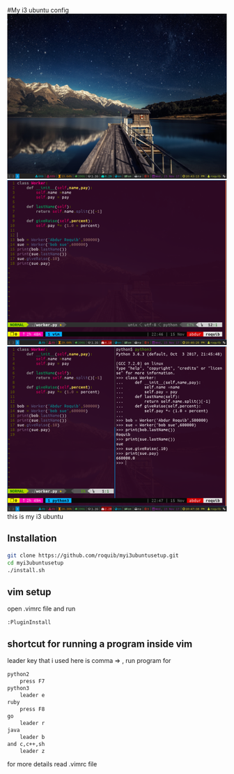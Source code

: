 #My i3 ubuntu config
![desktop](1.png)
![vim](2.png)
![tmux](3.png)
this is my i3 ubuntu
## Installation

```bash
git clone https://github.com/roquib/myi3ubuntusetup.git
cd myi3ubuntusetup
./install.sh
```
## vim setup
open .vimrc file and run
```vim
:PluginInstall
```
## shortcut for running a program inside vim
leader key that i used here is comma => ,
run program for
```
python2
	press F7
python3
	leader e
ruby
	press F8
go
	leader r
java
	leader b
and c,c++,sh
	leader z
```
for more details read .vimrc file
